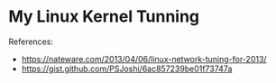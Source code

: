 # My Linux Kernel Tunning
References:
- https://nateware.com/2013/04/06/linux-network-tuning-for-2013/
- https://gist.github.com/PSJoshi/6ac857239be01f73747a

